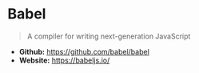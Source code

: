 # Babel
> A compiler for writing next-generation JavaScript

* **Github:** https://github.com/babel/babel
* **Website:** https://babeljs.io/